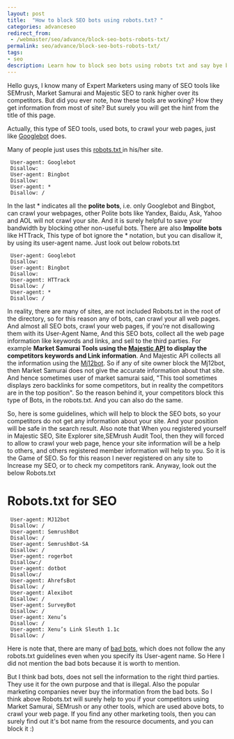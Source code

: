 ```yaml
---
layout: post
title:  "How to block SEO bots using robots.txt? "
categories: advanceseo
redirect_from:
 - /webmaster/seo/advance/block-seo-bots-robots-txt/
permalink: seo/advance/block-seo-bots-robots-txt/
tags: 
- seo
description: Learn how to block seo bots using robots txt and say bye bye to your competitors for spaying in your website.
---
```


Hello guys, I know many of Expert Marketers using many of SEO tools like SEMrush, Market Samurai and Majestic SEO to rank higher over its competitors. But did you ever note, how these tools are working? How they get information from most of site? But surely you will get the hint from the title of this page.

Actually, this type of SEO tools, used bots, to crawl your web pages, just like <a href="https://support.google.com/webmasters/answer/182072?hl=en" rel="nofollow" target="_blank">Googlebot</a> does. 

Many of people just uses this <a href="http://www.robotstxt.org/robotstxt.html" rel="nofollow" target="_blank" >robots.txt </a>in his/her site.

     User-agent: Googlebot
     Disallow:      
     User-agent: Bingbot
     Disallow:
	 User-agent: *
     Disallow: /     
 
In the last * indicates all the **polite bots**, i.e. only Googlebot and Bingbot, can crawl your webpages, other Polite bots like Yandex, Baidu, Ask, Yahoo and AOL will not crawl your site. And it is surely helpful to save your bandwidth by blocking other non-useful bots. There are also **Impolite bots** like HTTrack, This type of bot ignore the * notation, but you can disallow it, by using its user-agent name. Just look out below robots.txt

     User-agent: Googlebot
     Disallow:      
     User-agent: Bingbot
     Disallow:
	 User-agent: HTTrack
     Disallow: /
	 User-agent: *
     Disallow: / 

In reality, there are many of sites, are not included Robots.txt in the root of the directory, so for this reason any of bots, can crawl your all web pages. And almost all SEO bots, crawl your web pages, if you’re not disallowing them with its User-Agent Name, And this SEO bots, collect all the web page information like keywords and links, and sell to the third parties. For example **Market Samurai Tools using the <a href="http://www.noblesamurai.com/blog/uncategorized/new-market-samurai-update-allows-you-to-choose-between-majestic-seo-yahoo-for-backlink-data-2288/" rel="nofollow" target="_blank">Majestic API</a> to display the competitors keywords and Link information**. And Majestic API collects all the information using the <a href="http://www.majestic12.co.uk/projects/dsearch/" rel="nofollow" target="_blank">Mj12bot</a>. So if any of site owner block the Mj12bot, then Market Samurai does not give the accurate information about that site. And hence sometimes user of market samurai said, "This tool sometimes displays zero backlinks for some competitors, but in reality the competitors are in the top position". So the reason behind it, your competitors block this type of Bots, in the robots.txt. And you can also do the same.

So, here is some guidelines, which will help to block the SEO bots, so your competitors do not get any information about your site. And your position will be safe in the search result. Also note that When you registered yourself in Majestic SEO, Site Explorer site,SEMrush Audit Tool, then they will forced to allow to crawl your web page, hence your site information will be a help to others, and others registered member information will help to you. So it is the Game of SEO. So for this reason I never registered on any site to Increase my SEO, or to check my competitors rank. Anyway, look out the below Robots.txt


# Robots.txt for SEO #

     User-agent: MJ12bot
     Disallow: /     
	 User-agent: SemrushBot
	 Disallow: /
	 User-agent: SemrushBot-SA
	 Disallow: /
     User-agent: rogerbot
     Disallow:/ 
     User-agent: dotbot
     Disallow:/ 
     User-agent: AhrefsBot
     Disallow: /
     User-agent: Alexibot
     Disallow: /
     User-agent: SurveyBot
     Disallow: /
     User-agent: Xenu’s
     Disallow: /
     User-agent: Xenu’s Link Sleuth 1.1c
     Disallow: /

Here is note that, there are many of <a href="http://www.robotstxt.org/faq/blockjustbad.html" rel="nofollow" target="_blank">bad bots</a>, which does not follow the any robots.txt guidelines even when you specify its User-agent name. So Here I did not mention the bad bots because it is worth to mention.

But I think bad bots, does not sell the information to the right third parties. They use it for the own purpose and that is illegal. Also the popular marketing companies never buy the information from the bad bots. So I think above Robots.txt will surely help to you if your competitors using Market Samurai, SEMrush or any other tools, which are used above bots, to crawl your web page. If you find any other marketing tools, then you can surely find out it's bot name from the resource documents, and you can block it :)

